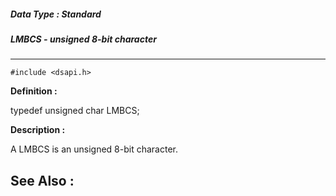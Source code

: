 ##### Data Type : Standard
##### LMBCS - unsigned 8-bit character
---
```
#include <dsapi.h>
```

**Definition :**

typedef unsigned char LMBCS;

**Description :**

A LMBCS is an unsigned 8-bit character.


**See Also :**
---
